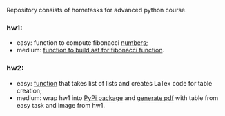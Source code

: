 Repository consists of hometasks for advanced python course.

### hw1:
- easy: function to compute fibonacci [numbers](main/hw1/src/hw1_package/ast.py);
- medium: [function to build ast for fibonacci function](main/hw1/src/hw1_package/ast.py).

### hw2:
- easy: [function](main/hw2/generate_latex_table.py) that takes list of lists and creates LaTex code for table creation;
- medium: wrap hw1 into [PyPi package](https://pypi.org/project/example-package-advanced-python-hw/0.0.4/) and [generate pdf](main/hw2/generate_pdf.py)
with table from easy task and image from hw1.
